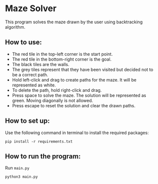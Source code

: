 # Maze Solver

This program solves the maze drawn by the user using backtracking algorithm.

How to use:
- 
* The red tile in the top-left corner is the start point.
* The red tile in the bottom-right corner is the goal.
* The black tiles are the walls.
* The grey tiles represent that they have been visited but decided not to be a correct path.
* Hold left-click and drag to create paths for the maze. It will be represented as white.
* To delete the path, hold right-click and drag.
* Press space to solve the maze. The solution will be represented as green. Moving diagonally is not allowed.
* Press escape to reset the solution and clear the drawn paths.

How to set up:
-
Use the following command in terminal to install the required packages:
```
pip install -r requirements.txt
```

How to run the program:
-
Run `main.py`
```
python3 main.py
```
